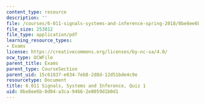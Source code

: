 ```yaml
---
content_type: resource
description: ''
file: /courses/6-011-signals-systems-and-inference-spring-2018/0be8ee6b0d04a3ca94662e0059d1b0d1_MIT6_011S18quiz1.pdf
file_size: 253012
file_type: application/pdf
learning_resource_types:
- Exams
license: https://creativecommons.org/licenses/by-nc-sa/4.0/
ocw_type: OCWFile
parent_title: Exams
parent_type: CourseSection
parent_uid: 15c61837-e034-7eb8-2d8d-12d51bde4c9e
resourcetype: Document
title: 6.011 Signals, Systems and Inference, Quiz 1
uid: 0be8ee6b-0d04-a3ca-9466-2e0059d1b0d1
---
```

